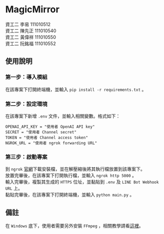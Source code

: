 # MagicMirror

資工二 李易 111010512  
資工二 陳先正 111010540  
資工二 黃偉祥 111010550  
資工二 阮銘福 111010552

## 使用說明

### 第一步：導入模組

在該專案下打開終端機，並輸入 `pip install -r requirements.txt` 。

### 第二步：設定環境

在該專案下新增 `.env` 文件，並輸入相關變數。格式如下：
```
OPENAI_API_KEY = "使用者 OpenAI API key"
SECRET = "使用者 Channel secret"
TOKEN = "使用者 Channel access token"
NGROK_URL = "使用者 ngrok forwarding URL"
```

### 第三步：啟動專案

到 `ngrok` [官網](https://ngrok.com/download)下載安裝檔，並在解壓縮後將其執行檔放置到該專案下。  
放置完畢後，在該專案下打開執行檔，並輸入 `ngrok http 5000` 。  
輸入完畢後，複製其生成的 `HTTPS` 位址，並黏貼到 `.env` 及 `LINE Bot Webhook URL` 上。  
黏貼完畢後，在該專案下打開終端機，並輸入 `python main.py` 。

## 備註

在 `Windows` 底下，使用者需要另外安裝 `FFmpeg` ，相關教學請看[這裡](https://www.youtube.com/watch?v=IguLPa8aV-w)。
